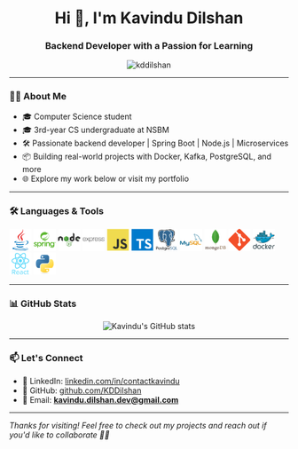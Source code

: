 <h1 align="center">Hi 👋, I'm Kavindu Dilshan</h1>
<h3 align="center">Backend Developer with a Passion for Learning</h3>

<p align="center">
  <img src="https://komarev.com/ghpvc/?username=kddilshan&label=Profile%20views&color=0e75b6&style=flat" alt="kddilshan" />
</p>

---

### 🧑‍💻 About Me

- 🎓 Computer Science student 
- 🎓 3rd-year CS undergraduate at NSBM  
- 🛠️ Passionate backend developer | Spring Boot | Node.js | Microservices  
- 📦 Building real-world projects with Docker, Kafka, PostgreSQL, and more  
- 🌐 Explore my work below or visit my portfolio

---

### 🛠️ Languages & Tools

<p align="left">
  <img src="https://raw.githubusercontent.com/devicons/devicon/master/icons/java/java-original.svg" alt="Java" width="40" height="40"/>
  <img src="https://raw.githubusercontent.com/devicons/devicon/master/icons/spring/spring-original-wordmark.svg" alt="Spring Boot" width="40" height="40"/>
  <img src="https://raw.githubusercontent.com/devicons/devicon/master/icons/nodejs/nodejs-original-wordmark.svg" alt="Node.js" width="40" height="40"/>
  <img src="https://raw.githubusercontent.com/devicons/devicon/master/icons/express/express-original-wordmark.svg" alt="Express.js" width="40" height="40"/>
  <img src="https://raw.githubusercontent.com/devicons/devicon/master/icons/javascript/javascript-original.svg" alt="JavaScript" width="40" height="40"/>
  <img src="https://raw.githubusercontent.com/devicons/devicon/master/icons/typescript/typescript-original.svg" alt="TypeScript" width="40" height="40"/>
  <img src="https://raw.githubusercontent.com/devicons/devicon/master/icons/postgresql/postgresql-original-wordmark.svg" alt="PostgreSQL" width="40" height="40"/>
  <img src="https://raw.githubusercontent.com/devicons/devicon/master/icons/mysql/mysql-original-wordmark.svg" alt="MySQL" width="40" height="40"/>
  <img src="https://raw.githubusercontent.com/devicons/devicon/master/icons/mongodb/mongodb-original-wordmark.svg" alt="MongoDB" width="40" height="40"/>
  <img src="https://raw.githubusercontent.com/devicons/devicon/master/icons/git/git-original.svg" alt="Git" width="40" height="40"/>
  <img src="https://raw.githubusercontent.com/devicons/devicon/master/icons/docker/docker-original-wordmark.svg" alt="Docker" width="40" height="40"/>
  <img src="https://raw.githubusercontent.com/devicons/devicon/master/icons/react/react-original-wordmark.svg" alt="React" width="40" height="40"/>
  <img src="https://raw.githubusercontent.com/devicons/devicon/master/icons/python/python-original.svg" alt="Python" width="40" height="40"/>
</p>

---

### 📊 GitHub Stats

<p align="center">
  <img src="https://github-readme-stats.vercel.app/api?username=KDDilshan&show_icons=true&theme=blue-green" alt="Kavindu's GitHub stats"/>
</p>

---

### 📫 Let's Connect

- 💼 LinkedIn: [linkedin.com/in/contactkavindu](https://linkedin.com/in/contactkavindu)
- 🐙 GitHub: [github.com/KDDilshan](https://github.com/KDDilshan)
- 📧 Email: **kavindu.dilshan.dev@gmail.com**

---

*Thanks for visiting! Feel free to check out my projects and reach out if you'd like to collaborate 🧑‍💻*
